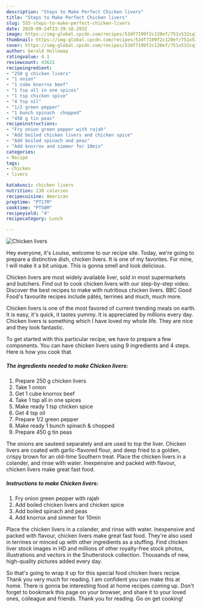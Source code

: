 ```yaml
---
description: "Steps to Make Perfect Chicken livers"
title: "Steps to Make Perfect Chicken livers"
slug: 555-steps-to-make-perfect-chicken-livers
date: 2020-09-24T23:39:18.293Z
image: https://img-global.cpcdn.com/recipes/53df7199f2c120ef/751x532cq70/chicken-livers-recipe-main-photo.jpg
thumbnail: https://img-global.cpcdn.com/recipes/53df7199f2c120ef/751x532cq70/chicken-livers-recipe-main-photo.jpg
cover: https://img-global.cpcdn.com/recipes/53df7199f2c120ef/751x532cq70/chicken-livers-recipe-main-photo.jpg
author: Gerald Holloway
ratingvalue: 4.1
reviewcount: 43621
recipeingredient:
- "250 g chicken livers"
- "1 onion"
- "1 cube knorrox beef"
- "1 tsp all in one spices"
- "1 tsp chicken spice"
- "4 tsp oil"
- "1/2 green pepper"
- "1 bunch spinach  chopped"
- "450 g tin peas"
recipeinstructions:
- "Fry onion green pepper with rajah"
- "Add boiled chicken livers and chicken spice"
- "Add boiled spinach and peas"
- "Add knorrox and simmer for 10min"
categories:
- Recipe
tags:
- chicken
- livers

katakunci: chicken livers 
nutrition: 138 calories
recipecuisine: American
preptime: "PT17M"
cooktime: "PT58M"
recipeyield: "4"
recipecategory: Lunch

---
```



![Chicken livers](https://img-global.cpcdn.com/recipes/53df7199f2c120ef/751x532cq70/chicken-livers-recipe-main-photo.jpg)

Hey everyone, it's Louise, welcome to our recipe site. Today, we're going to prepare a distinctive dish, chicken livers. It is one of my favorites. For mine, I will make it a bit unique. This is gonna smell and look delicious.

Chicken livers are most widely available liver, sold in most supermarkets and butchers. Find out to cook chicken livers with our step-by-step video. Discover the best recipes to make with nutritious chicken livers. BBC Good Food&#39;s favourite recipes include pâtés, terrines and much, much more.

Chicken livers is one of the most favored of current trending meals on earth. It is easy, it's quick, it tastes yummy. It is appreciated by millions every day. Chicken livers is something which I have loved my whole life. They are nice and they look fantastic.


To get started with this particular recipe, we have to prepare a few components. You can have chicken livers using 9 ingredients and 4 steps. Here is how you cook that.

<!--inarticleads1-->

##### The ingredients needed to make Chicken livers:

1. Prepare 250 g chicken livers
1. Take 1 onion
1. Get 1 cube knorrox beef
1. Take 1 tsp all in one spices
1. Make ready 1 tsp chicken spice
1. Get 4 tsp oil
1. Prepare 1/2 green pepper
1. Make ready 1 bunch spinach &amp; chopped
1. Prepare 450 g tin peas


The onions are sauteed separately and are used to top the liver. Chicken livers are coated with garlic-flavored flour, and deep fried to a golden, crispy brown for an old-time Southern treat. Place the chicken livers in a colander, and rinse with water. Inexpensive and packed with flavour, chicken livers make great fast food. 

<!--inarticleads2-->

##### Instructions to make Chicken livers:

1. Fry onion green pepper with rajah
1. Add boiled chicken livers and chicken spice
1. Add boiled spinach and peas
1. Add knorrox and simmer for 10min


Place the chicken livers in a colander, and rinse with water. Inexpensive and packed with flavour, chicken livers make great fast food. They&#39;re also used in terrines or minced up with other ingredients as a stuffing. Find chicken liver stock images in HD and millions of other royalty-free stock photos, illustrations and vectors in the Shutterstock collection. Thousands of new, high-quality pictures added every day. 

So that's going to wrap it up for this special food chicken livers recipe. Thank you very much for reading. I am confident you can make this at home. There is gonna be interesting food at home recipes coming up. Don't forget to bookmark this page on your browser, and share it to your loved ones, colleague and friends. Thank you for reading. Go on get cooking!

